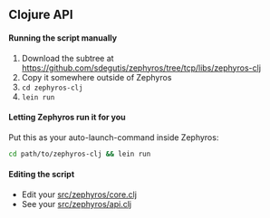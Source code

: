 ## Clojure API

#### Running the script manually

1. Download the subtree at https://github.com/sdegutis/zephyros/tree/tcp/libs/zephyros-clj
2. Copy it somewhere outside of Zephyros
3. `cd zephyros-clj`
4. `lein run`

#### Letting Zephyros run it for you

Put this as your auto-launch-command inside Zephyros:
```bash
cd path/to/zephyros-clj && lein run
```

#### Editing the script

* Edit your [src/zephyros/core.clj](../../libs/zephyros-clj/src/zephyros/core.clj)
* See your [src/zephyros/api.clj](../../libs/zephyros-clj/src/zephyros/api.clj)
